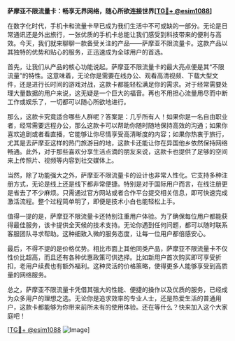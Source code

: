 **萨摩亚不限流量卡：畅享无界网络，随心所欲连接世界[[TG💪+ @esim1088](https://t.me/s/esim1088)]**

在数字化时代，手机卡和流量卡早已成为我们生活中不可或缺的一部分。无论是日常通讯还是外出旅行，一张优质的手机卡总能让我们感受到科技带来的便利与高效。今天，我们就来聊聊一款备受关注的产品——萨摩亚不限流量卡。这款产品以其独特的优势和贴心的服务，正迅速成为全球用户的首选。

首先，让我们从产品的核心功能说起。萨摩亚不限流量卡的最大亮点便是其“不限流量”的特性。这意味着，无论你是需要在线办公、观看高清视频、下载大型文件，还是进行长时间的游戏对战，这款卡都能轻松满足你的需求。对于经常需要处理大量数据的用户来说，这无疑是一个巨大的福音。再也不用担心流量用尽而中断工作或娱乐了，一切都可以随心所欲地进行。

那么，这款卡究竟适合哪些人群呢？答案是：几乎所有人！如果你是一名自由职业者，经常需要远程办公，那么这款卡可以帮助你随时随地保持高效的沟通；如果你喜欢追剧或者看直播，它能够让你尽情享受高清晰度的内容；如果你热衷于旅行，尤其是去萨摩亚这样的热门旅游目的地，这款卡还能让你在异国他乡依然保持网络畅通。此外，对于那些喜欢分享生活点滴的朋友来说，这款卡也提供了足够的空间来上传照片、视频等内容到社交媒体上。

当然，除了功能强大之外，萨摩亚不限流量卡的设计也非常人性化。它支持多种注册方式，无论是线上还是线下都非常便捷。特别是对于国际用户而言，在线注册更是省去了不少麻烦。只需通过官方网站或者合作平台提交相关信息，即可快速完成激活流程。整个过程简单明了，即便是技术小白也能轻松上手。

值得一提的是，萨摩亚不限流量卡还特别注重用户体验。为了确保每位用户都能获得最佳服务，该卡提供全天候的技术支持。无论你遇到任何问题，都可以随时联系客服团队寻求帮助。这种细致入微的服务态度，让每一位用户都倍感安心。

最后，不得不提的是价格优势。相比市面上其他同类产品，萨摩亚不限流量卡不仅性价比超高，而且还有各种优惠政策可供选择。比如新用户首次购买即可享受折扣，老用户续费也有额外福利。这种灵活的价格策略，使得更多人能够享受到高质量的网络服务。

总之，萨摩亚不限流量卡凭借其强大的性能、便捷的操作以及优质的服务，已经成为众多用户的理想之选。无论你是追求效率的专业人士，还是热爱生活的普通用户，这款卡都能够为你带来前所未有的使用体验。还在等什么？快来加入这个大家庭吧！

[[TG💪+ @esim1088](https://t.me/s/esim1088) ![Image](https://i.postimg.cc/4NQfJmqS/Snipaste-2025-05-13-00-14-12.png)]